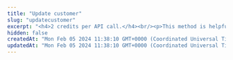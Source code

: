 ```yaml
---
title: "Update customer"
slug: "updatecustomer"
excerpt: "<h4>2 credits per API call.</h4><br/><p>This method is helpful in case your primary system will change ID's or customer will change the country he/she is supposed to be in compliance with.</p>"
hidden: false
createdAt: "Mon Feb 05 2024 11:38:10 GMT+0000 (Coordinated Universal Time)"
updatedAt: "Mon Feb 05 2024 11:38:10 GMT+0000 (Coordinated Universal Time)"
---
```

